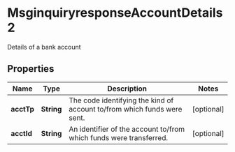 

# MsginquiryresponseAccountDetails2

Details of a bank account

## Properties

| Name | Type | Description | Notes |
|------------ | ------------- | ------------- | -------------|
|**acctTp** | **String** | The code identifying the kind of account to/from which funds were sent. |  [optional] |
|**acctId** | **String** | An identifier of the account to/from which funds were transferred. |  [optional] |




